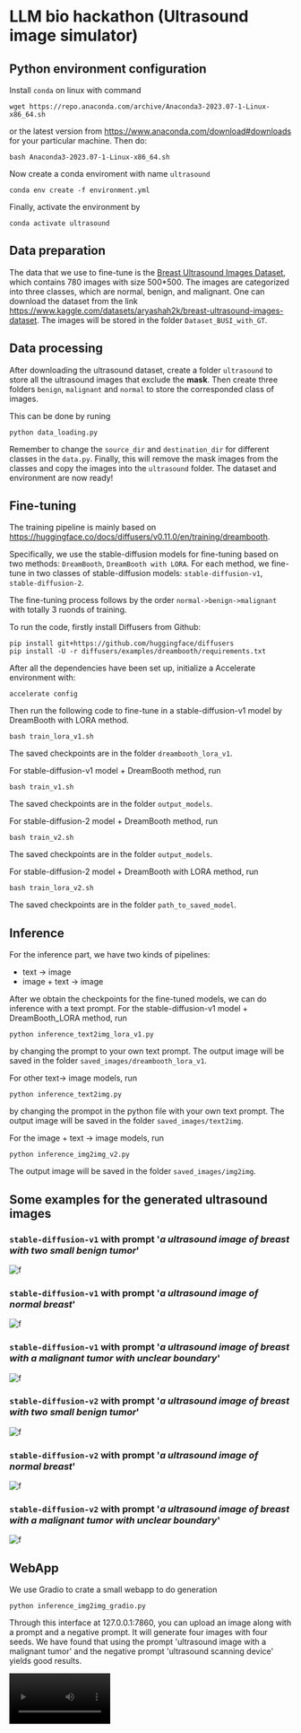 # LLM bio hackathon (Ultrasound image simulator)


## Python environment configuration

Install `conda` on linux with command
```
wget https://repo.anaconda.com/archive/Anaconda3-2023.07-1-Linux-x86_64.sh
```
or the latest version from https://www.anaconda.com/download#downloads for your particular machine.
Then do:
```
bash Anaconda3-2023.07-1-Linux-x86_64.sh
```

Now create a conda enviroment with name `ultrasound`
```
conda env create -f environment.yml
```
Finally, activate the environment by
```
conda activate ultrasound
```


## Data preparation

The data that we use to fine-tune is the [Breast Ultrasound Images Dataset](https://www.kaggle.com/datasets/aryashah2k/breast-ultrasound-images-dataset), which contains 780 images with size 500*500.
The images are categorized into three classes, which are normal, benign, and malignant.
One can download the dataset from the link 
https://www.kaggle.com/datasets/aryashah2k/breast-ultrasound-images-dataset.
The images will be stored in the folder `Dataset_BUSI_with_GT`.



## Data processing

After downloading the ultrasound dataset, create a folder `ultrasound` to store all the ultrasound images that exclude the **mask**.
Then create three folders `benign`, `malignant` and `normal` to store the corresponded class of images.


This can be done by runing 
```
python data_loading.py
```

Remember to change the `source_dir` and `destination_dir` for different classes in the `data.py`.
Finally, this will remove the mask images from the classes and copy the images into the `ultrasound` folder.
The dataset and environment are now ready!




## Fine-tuning

The training pipeline is mainly based on https://huggingface.co/docs/diffusers/v0.11.0/en/training/dreambooth.

Specifically, we use the stable-diffusion models for fine-tuning
based on two methods: `DreamBooth`, `DreamBooth with LORA`.
For each method, we fine-tune in two classes of stable-diffusion models:
`stable-diffusion-v1`, `stable-diffusion-2`.

The fine-tuning process follows by the order 
`normal->benign->malignant` with totally 3 ruonds of training.


To run the code, firstly install Diffusers from Github:
```
pip install git+https://github.com/huggingface/diffusers
pip install -U -r diffusers/examples/dreambooth/requirements.txt
```

After all the dependencies have been set up, initialize a Accelerate environment with:
```
accelerate config
```


Then run the following code to fine-tune in a stable-diffusion-v1 model by DreamBooth with LORA method.
```
bash train_lora_v1.sh
```
The saved checkpoints are in the folder `dreambooth_lora_v1`.

For stable-diffusion-v1 model + DreamBooth method, run
```
bash train_v1.sh
```
The saved checkpoints are in the folder `output_models`.

For stable-diffusion-2 model + DreamBooth method, run
```
bash train_v2.sh
```
The saved checkpoints are in the folder `output_models`.

For stable-diffusion-2 model + DreamBooth with LORA method, run
```
bash train_lora_v2.sh
```
The saved checkpoints are in the folder `path_to_saved_model`.





## Inference

For the inference part, we have two kinds of pipelines:
* text -> image
* image + text -> image


After we obtain the checkpoints for the fine-tuned models, we can do inference with a text prompt.
For the stable-diffusion-v1 model + DreamBooth_LORA method, run
```
python inference_text2img_lora_v1.py
```
by changing the prompt to your own text prompt.
The output image will be saved in the folder `saved_images/dreambooth_lora_v1`.

For other text-> image models, run
```
python inference_text2img.py
```
by changing the prompot in the python file with your own text prompt.
The output image will be saved in the folder `saved_images/text2img`.

For the image + text -> image models, run
```
python inference_img2img_v2.py
```
The output image will be saved in the folder `saved_images/img2img`.


## Some examples for the generated ultrasound images


### `stable-diffusion-v1` with prompt '*a ultrasound image of breast with two small  benign tumor*'
![f](./saved_images/example_for_pre/us-benign.png "Title")


### `stable-diffusion-v1` with prompt '*a ultrasound image of normal breast*'
![f](./saved_images/example_for_pre/us-normal.png "Title")


### `stable-diffusion-v1` with prompt '*a ultrasound image of breast with a malignant tumor with unclear boundary*'
![f](./saved_images/example_for_pre/us-malignant.png "Title")



### `stable-diffusion-v2` with prompt '*a ultrasound image of breast with two small  benign tumor*'
![f](./saved_images/example_for_pre/us-stable2-benign.png "Title")


### `stable-diffusion-v2` with prompt '*a ultrasound image of normal breast*'
![f](./saved_images/example_for_pre/us-stable2-normal.png "Title")


### `stable-diffusion-v2` with prompt '*a ultrasound image of breast with a malignant tumor with unclear boundary*'
![f](./saved_images/example_for_pre/us-stable2-malignant.png "Title")

## WebApp

We use Gradio to crate a small webapp to do generation

```
python inference_img2img_gradio.py
```

Through this interface at 127.0.0.1:7860, you can upload an image along with a prompt and a negative prompt. It will generate four images with four seeds. We have found that using the prompt 'ultrasound image with a malignant tumor' and the negative prompt 'ultrasound scanning device' yields good results.

<video src='https://github.com/Aniloid2/LLM_bio_hackathon/blob/master/single_example_soft_tissue_cancer_simulator.mp4' width=180/></video>
 
